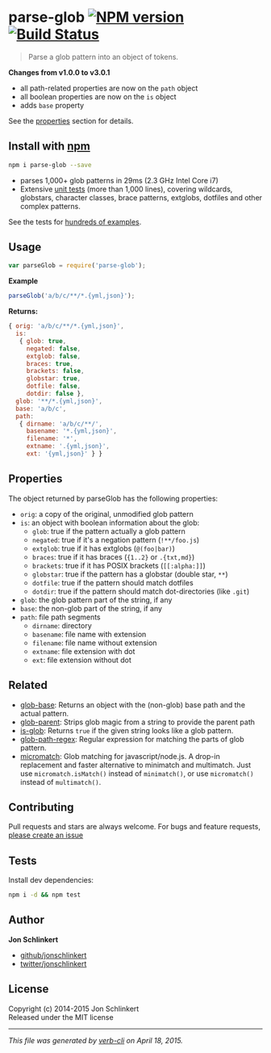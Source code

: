 # parse-glob [![NPM version](https://badge.fury.io/js/parse-glob.svg)](http://badge.fury.io/js/parse-glob)  [![Build Status](https://travis-ci.org/jonschlinkert/parse-glob.svg)](https://travis-ci.org/jonschlinkert/parse-glob) 

> Parse a glob pattern into an object of tokens.

**Changes from v1.0.0 to v3.0.1** 

- all path-related properties are now on the `path` object
- all boolean properties are now on the `is` object
- adds `base` property

See the [properties](#properties) section for details.

## Install with [npm](npmjs.org)

```bash
npm i parse-glob --save
```

- parses 1,000+ glob patterns in 29ms (2.3 GHz Intel Core i7)
- Extensive [unit tests](./test.js) (more than 1,000 lines), covering wildcards, globstars, character classes, brace patterns, extglobs, dotfiles and other complex patterns.

See the tests for [hundreds of examples](./test.js).

## Usage

```js
var parseGlob = require('parse-glob');
```

**Example**

```js
parseGlob('a/b/c/**/*.{yml,json}');
```

**Returns:**

```js
{ orig: 'a/b/c/**/*.{yml,json}',
  is:
   { glob: true,
     negated: false,
     extglob: false,
     braces: true,
     brackets: false,
     globstar: true,
     dotfile: false,
     dotdir: false },
  glob: '**/*.{yml,json}',
  base: 'a/b/c',
  path:
   { dirname: 'a/b/c/**/',
     basename: '*.{yml,json}',
     filename: '*',
     extname: '.{yml,json}',
     ext: '{yml,json}' } }
```

## Properties

The object returned by parseGlob has the following properties:

- `orig`: a copy of the original, unmodified glob pattern
- `is`: an object with boolean information about the glob:
  + `glob`: true if the pattern actually a glob pattern
  + `negated`: true if it's a negation pattern (`!**/foo.js`)
  + `extglob`: true if it has extglobs (`@(foo|bar)`)
  + `braces`: true if it has braces (`{1..2}` or `.{txt,md}`)
  + `brackets`: true if it has POSIX brackets (`[[:alpha:]]`)
  + `globstar`: true if the pattern has a globstar (double star, `**`)
  + `dotfile`: true if the pattern should match dotfiles 
  + `dotdir`: true if the pattern should match dot-directories (like `.git`)
- `glob`: the glob pattern part of the string, if any
- `base`: the non-glob part of the string, if any
- `path`: file path segments
  + `dirname`: directory
  + `basename`: file name with extension
  + `filename`: file name without extension
  + `extname`: file extension with dot
  + `ext`: file extension without dot

## Related
 * [glob-base](https://github.com/jonschlinkert/glob-base): Returns an object with the (non-glob) base path and the actual pattern.
 * [glob-parent](https://github.com/es128/glob-parent): Strips glob magic from a string to provide the parent path
 * [is-glob](https://github.com/jonschlinkert/is-glob): Returns `true` if the given string looks like a glob pattern.
 * [glob-path-regex](https://github.com/regexps/glob-path-regex): Regular expression for matching the parts of glob pattern.
 * [micromatch](https://github.com/jonschlinkert/micromatch): Glob matching for javascript/node.js. A drop-in replacement and faster alternative to minimatch and multimatch. Just use `micromatch.isMatch()` instead of `minimatch()`, or use `micromatch()` instead of `multimatch()`.

## Contributing
Pull requests and stars are always welcome. For bugs and feature requests, [please create an issue](https://github.com/jonschlinkert/parse-glob/issues)

## Tests
Install dev dependencies:

```bash
npm i -d && npm test
```

## Author

**Jon Schlinkert**

+ [github/jonschlinkert](https://github.com/jonschlinkert)
+ [twitter/jonschlinkert](http://twitter.com/jonschlinkert) 

## License
Copyright (c) 2014-2015 Jon Schlinkert  
Released under the MIT license

***

_This file was generated by [verb-cli](https://github.com/assemble/verb-cli) on April 18, 2015._
